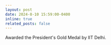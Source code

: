 ```yaml
---
layout: post
date: 2024-8-10 15:59:00-0400
inline: true
related_posts: false
---
```


Awarded the President's Gold Medal by IIT Delhi.
